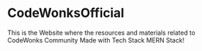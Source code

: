 # CodeWonksOfficial
This is the Website where the resources and materials related to CodeWonks Community Made with Tech Stack MERN Stack!
